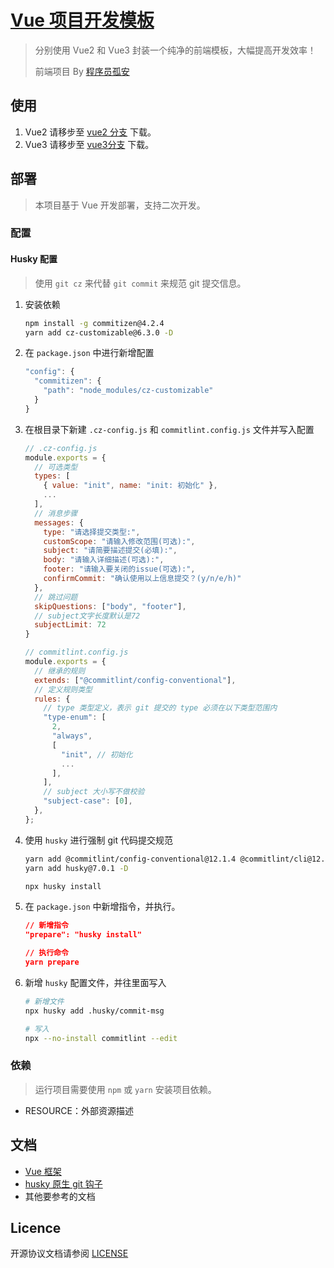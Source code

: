 # [Vue 项目开发模板](https://github.com/wangsirXY/vue-template) 

> 分别使用 Vue2 和 Vue3 封装一个纯净的前端模板，大幅提高开发效率！
>
> 前端项目 By [程序员孤安](https://github.com/wangsirXY) 

## 使用

1. Vue2 请移步至 [vue2 分支](https://github.com/wangsirXY/vue-template/tree/vue2) 下载。
2. Vue3 请移步至 [vue3分支](https://github.com/wangsirXY/vue-template/tree/vue3) 下载。

## 部署

> 本项目基于 Vue 开发部署，支持二次开发。

### 配置

#### Husky 配置

> 使用 `git cz` 来代替 `git commit` 来规范 git 提交信息。

1. 安装依赖

   ```bash
   npm install -g commitizen@4.2.4
   yarn add cz-customizable@6.3.0 -D
   ```

2. 在 `package.json` 中进行新增配置

   ```js
   "config": {
     "commitizen": {
       "path": "node_modules/cz-customizable"
     }
   }
   ```

3. 在根目录下新建 `.cz-config.js` 和 `commitlint.config.js` 文件并写入配置

   ```js
   // .cz-config.js
   module.exports = {
     // 可选类型
     types: [
       { value: "init", name: "init: 初始化" },
       ...
     ],
     // 消息步骤
     messages: {
       type: "请选择提交类型:",
       customScope: "请输入修改范围(可选):",
       subject: "请简要描述提交(必填):",
       body: "请输入详细描述(可选):",
       footer: "请输入要关闭的issue(可选):",
       confirmCommit: "确认使用以上信息提交？(y/n/e/h)"
     },
     // 跳过问题
     skipQuestions: ["body", "footer"],
     // subject文字长度默认是72
     subjectLimit: 72
   }
   ```

   ```js
   // commitlint.config.js
   module.exports = {
     // 继承的规则
     extends: ["@commitlint/config-conventional"],
     // 定义规则类型
     rules: {
       // type 类型定义，表示 git 提交的 type 必须在以下类型范围内
       "type-enum": [
         2,
         "always",
         [
           "init", // 初始化
           ...
         ],
       ],
       // subject 大小写不做校验
       "subject-case": [0],
     },
   };
   ```

4. 使用 `husky` 进行强制 git 代码提交规范

   ```bash
   yarn add @commitlint/config-conventional@12.1.4 @commitlint/cli@12.1.4 -D
   yarn add husky@7.0.1 -D
   
   npx husky install
   ```

5. 在 `package.json` 中新增指令，并执行。

   ```json
   // 新增指令
   "prepare": "husky install"
   
   // 执行命令
   yarn prepare
   ```

6. 新增 `husky` 配置文件，并往里面写入

   ```bash
   # 新增文件
   npx husky add .husky/commit-msg
   
   # 写入
   npx --no-install commitlint --edit
   ```

### 依赖

> 运行项目需要使用 `npm` 或 `yarn` 安装项目依赖。

- RESOURCE：外部资源描述

## 文档

- [Vue 框架](https://cn.vuejs.org/) 
- [husky 原生 git 钩子](https://typicode.github.io/husky/#/) 
- 其他要参考的文档

## Licence

开源协议文档请参阅 [LICENSE](https://github.com/liyupi/app-template/blob/master/LICENSE) 